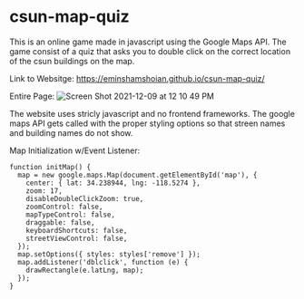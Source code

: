 # csun-map-quiz
This is an online game made in javascript using the Google Maps API. The game consist of a quiz that asks you to double click on the correct location of the csun buildings on the map.

Link to Websitge:
https://eminshamshoian.github.io/csun-map-quiz/

Entire Page:
![Screen Shot 2021-12-09 at 12 10 49 PM](https://user-images.githubusercontent.com/47337592/145468518-00b0654f-9aa9-4436-96ab-6a133bc1af8a.png)

The website uses stricly javascript and no frontend frameworks. The google maps API gets called with the proper styling options so that streen names and building names do not show.

Map Initialization w/Event Listener:
```
function initMap() {
  map = new google.maps.Map(document.getElementById('map'), {
    center: { lat: 34.238944, lng: -118.5274 },
    zoom: 17,
    disableDoubleClickZoom: true,
    zoomControl: false,
    mapTypeControl: false,
    draggable: false,
    keyboardShortcuts: false,
    streetViewControl: false,
  });
  map.setOptions({ styles: styles['remove'] });
  map.addListener('dblclick', function (e) {
    drawRectangle(e.latLng, map);
  });
}
```
